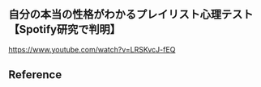 ## 自分の本当の性格がわかるプレイリスト心理テスト【Spotify研究で判明】 

 https://www.youtube.com/watch?v=LRSKvcJ-fEQ 

 ## Reference